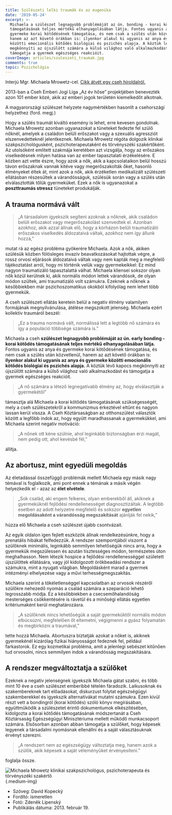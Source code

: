 ```yaml
---
title: Szülészeti lelki traumák és az eugenika
date: '2019-05-24'
excerpt: >-
  Michaela a szülészet legnagyobb problémáját az ún. bonding - korai kötődés
  támogatásának teljes mértékű elhanyagolásában látja. Fontos ugyanis az anya és
  gyermeke korai kötődésének támogatása, és nem csak a szülés után közvetlenül,
  hanem az azt követő órákban is: ilyenkor alakul ki ugyanis az anya és gyermeke
  közötti emocionális kötődés biológiai és pszichés alapja. A köztük lévő kapocs
  megkönnyíti az újszülött számára a külső világhoz való alkalmazkodást és
  támogatja a gyermek egészséges reakcióit.
coverImage: articles/szuleszeti_traumak.jpg
comments: true
topic: Pszichológia
---
```

Interjú Mgr. Michaela Mrowetz-cel. [Cikk átvét egy cseh híroldalról.](http://www.hrdinou.cz/105-hrdinu/michaela-mrowetz-96)

2013-ban a Cseh Emberi Jogi Liga „Az év hőse” projektjében benevezték azon 101 ember közé, akik az emberi jogok területén kiemelkedőt alkotnak.

A magyarországi szülészet helyzete nagymértékben hasonlít a csehországi helyzethez (ford. megj.)

Hogy a szülés traumát kiváltó esemény is lehet, erre kevesen gondolnak. Michaela Mrowetz azonban ugyanazokat a tüneteket fedezte fel szülő nőknél, amelyek a családon belüli erőszakot vagy a szexuális agressziót elszenvedetteknél jelentkeznek. Michaela Mrowetz régóta dolgozik klinikai szakpszichológusként, pszichoterapeutaként és törvényszéki szakértőként. Az utolsóként említett szakmája keretében azt vizsgálja, hogy az erőszakos viselkedésnek milyen hatása van az ember tapasztalati érzékelésére. E közben azt vette észre, hogy azok a nők, akik a kapcsolataikon belül hosszú távon erőszaknak vannak kitéve vagy megerőszakolták őket, hasonló élményeket éltek át, mint azok a nők, akik érzéketlen medikalizált szülészeti ellátásban részesültek a várandósságuk, szülésük során vagy a szülés után elválasztották tőlük gyermeküket. Ezek a nők is ugyanazokat a **poszttraumás stressz** tüneteket produkálják.

## A trauma normává vált

>„A társadalom igyekszik segíteni azoknak a nőknek, akik családon belüli erőszakot vagy megerőszakolást szenvedtek el. Azonban azokhoz, akik azzal állnak elő, hogy a kórházon belüli traumatizáló erőszakos viselkedés áldozataivá váltak, azokhoz nem így állunk hozzá,”

mutat rá az egész probléma gyökerére Michaela. Azok a nők, akiken szülésük közben fölösleges invazív beavatkozásokat hajtottak végre, a rossz orvosi eljárások áldozataivá váltak vagy nem kapták meg a megfelelő tájékoztatást arról, hogy mi történik velük vagy gyermekeikkel: Ez mind nagyon traumatizáló tapasztalattá válhat. Michaela kliensei sokszor olyan nők közül kerülnek ki, akik normális módon lettek várandósok, de olyan módon szültek, ami traumatizáló volt számukra. Ezeknek a nőknek a későbbiekben már pszichoszomatikus okokból kifolyólag nem lehet több gyermekük.

A cseh szülészeti ellátás keretein belül a negatív élmény valamilyen formájának megnyilvánulása, átélése megszokott jelenség. Michaela ezért kollektív traumáról beszél:

>„Ez a trauma normává vált, normálissá lett a legtöbb nő számára és így a populáció többsége számára is.”

Michaela a cseh **szülészet legnagyobb problémáját az ún. early bonding - korai kötődés támogatásának teljes mértékű elhanyagolásában látja.** Fontos ugyanis az anya és gyermeke korai kötődésének támogatása, és nem csak a szülés után közvetlenül, hanem az azt követő órákban is: **ilyenkor alakul ki ugyanis az anya és gyermeke közötti emocionális kötődés biológiai és pszichés alapja.** A köztük lévő kapocs megkönnyíti az újszülött számára a külső világhoz való alkalmazkodást és támogatja a gyermek egészséges reakcióit.

>„A nő számára a létező legnegatívabb élmény az, hogy elválasztják a gyermekétől”

támasztja alá Michaela a korai kötődés támogatásának szükségességét, mely a cseh szülészetekről a kommunizmus érkeztével eltűnt és nagyon lassan kerül vissza. A Cseh Köztársaságban az otthonszülést választók között a legfőbb indok az, hogy együtt maradhassanak a gyermekükkel, ami Michaela szerint negatív motiváció:

>„A nőnek ott kéne szülnie, ahol leginkább biztonságban érzi magát, nem pedig ott, ahol kevésbé fél,”

állítja.

## Az abortusz, mint egyedüli megoldás

Az életadással összefüggő problémák mellett Michaela egy másik nagy témával is foglalkozik, ami pont ennek a témának a másik végén helyezkedik el - azaz az **élet elvétele**.

> „Sok család, aki engem felkeres, olyan emberekből áll, akiknek a gyermeküknél fejlődési rendellenességet diagnosztizáltak. A legtöbb esetben az adott helyzetre megfelelő és sokszor **egyetlen megoldásaként a várandósság megszakítását** ajánlják fel nekik,”

húzza elő Michaela a cseh szülészet újabb csontvázait.

Az egyik oldalon igen fejlett eszközök állnak rendelkezésünkre, hogy a prenatális hibákat felfedezzük. A rendszer szempontjából viszont a szülőknek minimális, leginkább semmilyen lehetőségük nincs arra, hogy a gyermekük megszülessen és azután tisztességes módon, természetes úton meghalhasson. Nem létezik hospice a fejlődési rendellenességgel született újszülöttek ellátására, vagy jól kidolgozott örökbeadási rendszer a számukra, mint a nyugati világban. Megoldásként marad a gyermek intézményi elhelyezése vagy a művi terhességmegszakítás.

Michaela szerint a tökéletlenséggel kapcsolatban az orvosok részéről szülőkre nehezedő nyomás a család számára a szeparáció lehető legrosszabb módja. Ez a későbbiekben a csecsemőhalandóság mesterséges csökkentésére is rávetül és a minőségi ellátás egyetlen kritériumaként kerül meghatározásra.

> „A szülőknek nincs lehetőségük a saját gyermeküktől normális módon elbúcsúzni, megfelelően őt eltemetni, végigmenni a gyász folyamatán és megbirkózni a traumával,”

tette hozzá Michaela. Abortuszra bíztatják azokat a nőket is, akiknek gyermekénél kizárólag fizikai hiányosságot fedeznek fel, például farkastorok. Ez egy kozmetikai probléma, amit a jelenlegi sebészet kitűnően tud orvosolni, nincs semmilyen indok a várandósság megszakítására.

## A rendszer megváltoztatja a szülőket

Ezeknek a negatív jelenségnek igyekszik Michaela gátat szabni, és több mint 10 éve a cseh
szülészet emberibbé tételén fáradozik. Laikusoknak és szakembereknek tart előadásokat, diskurzust folytat egészségügyi szakemberekkel és igyekszik alternatívákat mutatni számukra. Ezen kívül részt vett a bondingról (korai kötődés) szóló könyv megírásában, együttműködik a szülészetet érintő dokumentumok elkészítésében, kidolgozta a korai kötődés támogatásának módszertanát a Cseh Köztársaság Egészségügyi Minisztériuma mellett működő munkacsoport számára. Elsősorban azonban abban támogatja a szülőket, hogy képesek legyenek a társadalmi nyomásnak ellenállni és a saját választásuknak érvényt szerezni.

> „A rendszert nem az egészségügy változtatja meg, hanem azok a szülők, akik képesek a saját véleményüket érvényesíteni.”

foglalja össze.

![Michaela Mrowetz klinikai szakpszichológus, pszichoterapeuta és törvényszéki szakértő](https://dl.dropboxusercontent.com/s/j27qb0pbbkq5px0/Michaela_Mrowetz.jpg){.medium-img}

* Szöveg: David Kopecký
* Fordító: ismeretlen
* Fotó: Zdeněk Lipenský
* Publikálás dátuma: 2013. február 19.
